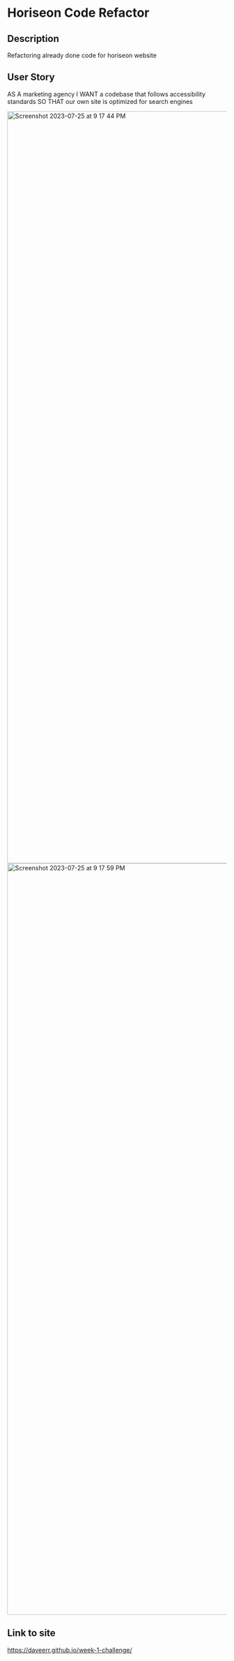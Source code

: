# Horiseon Code Refactor

## Description
Refactoring already done code for horiseon website


## User Story 

AS A marketing agency
I WANT a codebase that follows accessibility standards
SO THAT our own site is optimized for search engines

<img width="1724" alt="Screenshot 2023-07-25 at 9 17 44 PM" src="https://github.com/Daveerr/week-1-challenge/assets/96632776/dd1bcbc1-5f54-4a92-b096-a1c1e308c585">



<img width="1723" alt="Screenshot 2023-07-25 at 9 17 59 PM" src="https://github.com/Daveerr/week-1-challenge/assets/96632776/b715ec40-1415-4adf-b9e4-b8f63d3326f9">

## Link to site 

https://daveerr.github.io/week-1-challenge/

